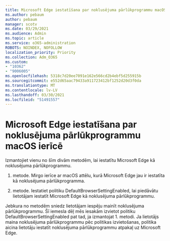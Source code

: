 ```yaml
---
title: Microsoft Edge iestatīšana par noklusējuma pārlūkprogrammu macOS ierīcē
ms.author: pebaum
author: pebaum
manager: scotv
ms.date: 03/29/2021
ms.audience: Admin
ms.topic: article
ms.service: o365-administration
ROBOTS: NOINDEX, NOFOLLOW
localization_priority: Priority
ms.collection: Adm_O365
ms.custom:
- "10362"
- "9006005"
ms.openlocfilehash: 5318c7d20ee7091e162e566cd2b4ebf5d255915b
ms.sourcegitcommit: e552d65aac79433a911723412bf1252d20d3f0da
ms.translationtype: MT
ms.contentlocale: lv-LV
ms.lasthandoff: 03/30/2021
ms.locfileid: "51491557"
---
```

# <a name="set-microsoft-edge-as-the-default-browser-on-a-macos-device"></a>Microsoft Edge iestatīšana par noklusējuma pārlūkprogrammu macOS ierīcē

Izmantojiet vienu no šīm divām metodēm, lai iestatītu Microsoft Edge kā noklusējuma pārlūkprogrammu.

1. metode. Mirgo ierīce ar macOS attēlu, kurā Microsoft Edge jau ir iestatīta kā noklusējuma pārlūkprogramma.

2. metode. Iestatiet politiku DefaultBrowserSettingEnabled, lai piedāvātu lietotājam iestatīt Microsoft Edge kā noklusējuma pārlūkprogrammu.

Jebkura no metodēm sniedz lietotājam iespēju mainīt noklusējuma pārlūkprogrammu. Šī iemesla dēļ mēs iesakām izvietot politiku DefaultBrowserSettingEnabled pat tad, ja izmantojat 1. metodi. Ja lietotājs maina noklusējuma pārlūkprogrammu pēc politikas izvietošanas, politika aicina lietotāju iestatīt noklusējuma pārlūkprogrammu atpakaļ uz Microsoft Edge.
